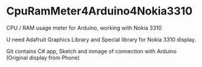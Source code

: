 CpuRamMeter4Arduino4Nokia3310
=============================

CPU / RAM usage meter for Arduino, working with Nokia 3310

U need Adafruit Graphics Library and Special library for Nokia 3310 display.

Git contains C# app, Sketch and inmage of connection with Arduino (Original display from Phone)
